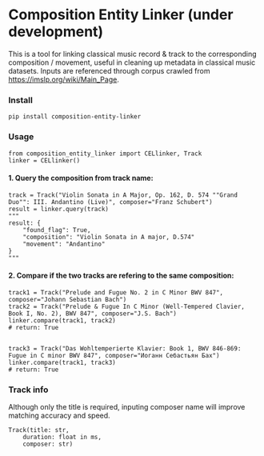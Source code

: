 # Composition Entity Linker (under development)

This is a tool for linking classical music record & track to the corresponding composition / movement, useful in cleaning up metadata in classical music datasets. Inputs are referenced through corpus crawled from https://imslp.org/wiki/Main_Page. 


### Install 
```pip install composition-entity-linker```

### Usage 
```
from composition_entity_linker import CELlinker, Track
linker = CELlinker()
```

#### 1. Query the composition from track name:
```
track = Track("Violin Sonata in A Major, Op. 162, D. 574 ""Grand Duo"": III. Andantino (Live)", composer="Franz Schubert")
result = linker.query(track)
"""
result: {
    "found_flag": True,
    "composition": "Violin Sonata in A major, D.574"
    "movement": "Andantino"
}
"""
```

#### 2. Compare if the two tracks are refering to the same composition: 
```
track1 = Track("Prelude and Fugue No. 2 in C Minor BWV 847", composer="Johann Sebastian Bach")
track2 = Track("Prelude & Fugue In C Minor (Well-Tempered Clavier, Book I, No. 2), BWV 847", composer="J.S. Bach")
linker.compare(track1, track2)
# return: True


track3 = Track("Das Wohltemperierte Klavier: Book 1, BWV 846-869: Fugue in C minor BWV 847", composer="Иоганн Себастьян Бах")
linker.compare(track1, track3)
# return: True

```

### Track info
Although only the title is required, inputing composer name will improve matching accuracy and speed.

```
Track(title: str, 
    duration: float in ms,
    composer: str)
```


